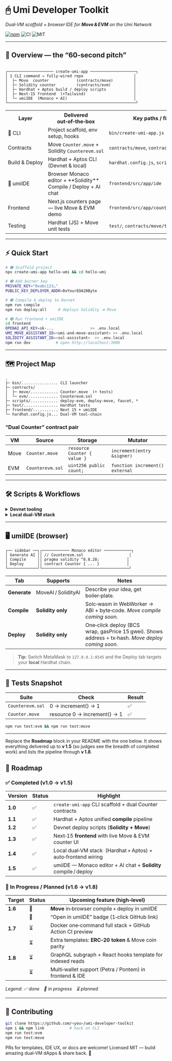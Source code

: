 # 🖰 Umi Developer Toolkit

_Dual‑VM scaffold + browser IDE for **Move & EVM** on the Umi Network_

[![npm](https://img.shields.io/npm/v/create-umi-app?color=cb3837&label=npm)](https://www.npmjs.com/package/create-umi-app)
![CI](https://img.shields.io/badge/tests-passing-brightgreen.svg)
![MIT](https://img.shields.io/badge/license-MIT-blue.svg)

---

## 🚦 Overview — the “60‑second pitch”

```

┌──────────────────── create-umi-app ────────────────────┐
│ 1 CLI command → fully‑wired repo                      │
│  ├─ Move  counter            (contracts/move)         │
│  ├─ Solidity counter         (contracts/evm)          │
│  ├─ Hardhat + Aptos build / deploy scripts            │
│  ├─ Next‑15 frontend  (+Tailwind)                     │
│  └─ umiIDE  (Monaco + AI)                             │
└────────────────────────────────────────────────────────┘

```

<table>
<tr><th>Layer</th><th>Delivered out‑of‑the‑box</th><th>Key paths / files</th></tr>
<tr><td>🔹 CLI</td><td>Project scaffold, env setup, hooks</td><td><code>bin/create-umi-app.js</code></td></tr>
<tr><td>Contracts</td><td>Move <code>Counter.move</code> + Solidity <code>Counterevm.sol</code></td><td><code>contracts/move</code>, <code>contracts/evm</code></td></tr>
<tr><td>Build & Deploy</td><td>Hardhat + Aptos CLI (Devnet & local)</td><td><code>hardhat.config.js</code>, <code>scripts/*</code></td></tr>
<tr><td>🔹 umiIDE</td><td>Browser Monaco editor + **Solidity** Compile / Deploy + AI chat</td><td><code>frontend/src/app/ide</code></td></tr>
<tr><td>Frontend</td><td>Next.js counters page — live Move & EVM demo</td><td><code>frontend/src/app/counters/page.tsx</code></td></tr>
<tr><td>Testing</td><td>Hardhat (JS) + Move unit tests</td><td><code>test/</code>, <code>contracts/move/tests</code></td></tr>
</table>

---

## ⚡ Quick Start

```bash
# ➊ Scaffold project
npx create-umi-app hello-umi && cd hello-umi

# ➋ Add burner key
PRIVATE_KEY="0xabc123…"
PUBLIC_KEY_DEPLOYER_ADDR=0xYourEOA20Byte

# ➌ Compile & deploy to Devnet
npm run compile
npm run deploy:all     # deploys Solidity ➜ Move

# ➍ Run frontend + umiIDE
cd frontend
OPENAI_API_KEY=sk-...                >> .env.local
UMI_MOVE_ASSISTANT_ID=<umi-and-move‑assistant> >> .env.local
SOLIDITY_ASSISTANT_ID=<sol‑assistant>  >> .env.local
npm run dev           # open http://localhost:3000

```

---

## 🗺️ Project Map

```
.
├─ bin/................ CLI launcher
├─ contracts/
│  ├─ move/............ Counter.move  (+ tests)
│  └─ evm/............. Counterevm.sol
├─ scripts/............ deploy‑evm, deploy‑move, faucet, *
├─ test/............... Hardhat tests
├─ frontend/........... Next 15 + umiIDE
└─ hardhat.config.js... Dual‑VM tool‑chain
```

### “Dual Counter” contract pair

| VM   | Source           | Storage                      | Mutator                         |
| ---- | ---------------- | ---------------------------- | ------------------------------- |
| Move | `Counter.move`   | `resource Counter { value }` | `increment(entry &signer)`      |
| EVM  | `Counterevm.sol` | `uint256 public count;`      | `function increment() external` |

---

## 🛠️ Scripts & Workflows

<details><summary><b>Devnet tooling</b></summary>

| Script                     | Purpose                                                            |
| -------------------------- | ------------------------------------------------------------------ |
| **compile**                | Hardhat ➜ Solidity & Move (via <code>@moved/hardhat-plugin</code>) |
| **deploy\:evm**            | Deploy Solidity (wrap byte‑code in BCS)                            |
| **deploy\:move**           | Publish Move module + initialize counter                           |
| **deploy\:all**            | Shortcut = `deploy:evm` ➜ `deploy:move`                            |
| **test\:evm / test\:move** | Unit tests for each VM                                             |

</details>

<details><summary><b>Local dual‑VM stack</b></summary>

| Script                  | What it does                                                                                                                               |
| ----------------------- | ------------------------------------------------------------------------------------------------------------------------------------------ |
| **chain\:local**        | Starts Hardhat node :8545 **and** Aptos localnet :8080                                                                                     |
| **deploy\:evm\:local**  | Deploy Solidity to localhost chain                                                                                                         |
| **deploy\:move\:local** | Publish Move to localnet                                                                                                                   |
| **dev\:local**          | ① Start both chains  ② Deploy both counters ✔ — Front‑end auto‑connects (`cache/local-counter.json`). Increment both counters **offline**. |

</details>

---

## 🖥️ umiIDE (browser)

```
┌── sidebar ──┐┌──────────── Monaco editor ────────────┐
│ Generate AI ││ // Counterevm.sol                    │
│ Compile     ││ pragma solidity ^0.8.28;            │
│ Deploy      ││ contract Counter { ... }            │
└─────────────┘└──────────────────────────────────────┘
```

| Tab          | Supports            | Notes                                                                                              |
| ------------ | ------------------- | -------------------------------------------------------------------------------------------------- |
| **Generate** | MoveAI / SolidityAI | Describe your idea, get boiler‑plate.                                                              |
| **Compile**  | **Solidity only**   | Solc‑wasm in WebWorker → ABI + byte‑code. _Move compile coming soon._                              |
| **Deploy**   | **Solidity only**   | One‑click deploy (BCS wrap, gasPrice 15 gwei). Shows address + tx‑hash. _Move deploy coming soon._ |

> **Tip:** Switch MetaMask to `127.0.0.1:8545` and the Deploy tab targets your **local** Hardhat chain.

---

## 🧪 Tests Snapshot

| Suite            | Check                        | Result |
| ---------------- | ---------------------------- | ------ |
| `Counterevm.sol` | 0 → increment() → 1          | ✅     |
| `Counter.move`   | resource 0 → increment() → 1 | ✅     |

```bash
npm run test:evm && npm run test:move
```

---

Replace the **Roadmap** block in your README with the one below.
It shows everything delivered up to **v 1.5** (so judges see the breadth of completed work) and lists the pipeline through **v 1.8**.

## 🌄 Roadmap

### ✅ Completed (v1.0 → v1.5)

| Version | Status | Highlight                                                        |
| ------- | ------ | ---------------------------------------------------------------- |
| **1.0** | ✅     | `create-umi-app` CLI scaffold + dual Counter contracts           |
| **1.1** | ✅     | Hardhat + Aptos unified **compile** pipeline                     |
| **1.2** | ✅     | Devnet deploy scripts (**Solidity + Move**)                      |
| **1.3** | ✅     | Next‑15 **frontend** with live Move & EVM counter UI             |
| **1.4** | ✅     | Local dual‑VM stack  (Hardhat + Aptos) + auto‑frontend wiring    |
| **1.5** | ✅     | umiIDE — Monaco editor + AI chat + **Solidity** compile / deploy |

### 🚧 In Progress / Planned (v1.6 → v1.8)

| Target  | Status | Upcoming feature (high‑level)                             |
| ------- | ------ | --------------------------------------------------------- |
| **1.6** | 🔄     | **Move** in‑browser compile + deploy in umiIDE            |
|         | 🔄     | “Open in umiIDE” badge (1‑click GitHub link)              |
| **1.7** | ⏳     | Docker one‑command full stack + GitHub Action CI preview  |
|         | ⏳     | Extra templates: **ERC‑20 token** & Move coin parity      |
| **1.8** | ⏳     | GraphQL subgraph + React hooks template for indexed reads |
|         | ⏳     | Multi‑wallet support (Petra / Pontem) in frontend & IDE   |

_Legend: ✅ done 🔄 in progress ⏳ planned_

---

## 🤝 Contributing

```bash
git clone https://github.com/<you>/umi-developer-toolkit
npm i && npm link           # hack on CLI
npm run test:evm
npm run test:move
```

PRs for templates, IDE UX, or docs are welcome!
Licensed MIT — build amazing dual‑VM dApps & share back. 🚀
